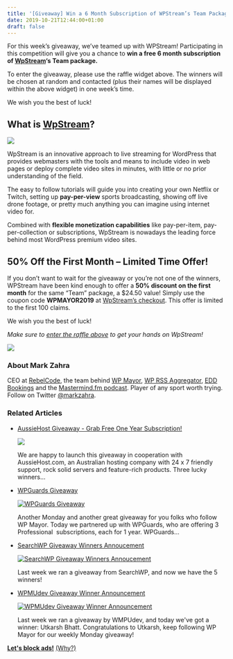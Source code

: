 ```yaml
---
title: '[Giveaway] Win a 6 Month Subscription of WPStream’s Team Package'
date: 2019-10-21T12:44:00+01:00
draft: false
---
```


For this week’s giveaway, we’ve teamed up with WPStream! Participating in this competition will give you a chance to **win a free 6 month subscription of [WpStream](https://wpstream.net/)‘s Team package.**

To enter the giveaway, please use the raffle widget above. The winners will be chosen at random and contacted (plus their names will be displayed within the above widget) in one week’s time.

We wish you the best of luck!

What is [WpStream](https://wpstream.net/)?
------------------------------------------

![](https://wpmayor.com/wp-content/uploads/2019/10/wpstream-banner.png)

WpStream is an innovative approach to live streaming for WordPress that provides webmasters with the tools and means to include video in web pages or deploy complete video sites in minutes, with little or no prior understanding of the field.

The easy to follow tutorials will guide you into creating your own Netflix or Twitch, setting up **pay-per-view** sports broadcasting, showing off live drone footage, or pretty much anything you can imagine using internet video for.

Combined with **flexible monetization capabilities** like pay-per-item, pay-per-collection or subscriptions, WpStream is nowadays the leading force behind most WordPress premium video sites.

50% Off the First Month – Limited Time Offer!
---------------------------------------------

If you don’t want to wait for the giveaway or you’re not one of the winners, WPStream have been kind enough to offer a **50% discount on the first month** for the same “Team” package, a $24.50 value! Simply use the coupon code **WPMAYOR2019** at [WpStream’s checkout](https://wpstream.net/). This offer is limited to the first 100 claims.

We wish you the best of luck!

_Make sure to [enter the raffle above](https://wpmayor.com/giveaway-wpstream/#raffle) to get your hands on WpStream!_

![](https://secure.gravatar.com/avatar/24cc9bda892936d1e0cdc5269188e8fe?s=100&d=retro&r=g)

### About Mark Zahra

CEO at [RebelCode](https://rebelcode.com/), the team behind [WP Mayor](https://wpmayor.com/), [WP RSS Aggregator](http://www.wprssaggregator.com/), [EDD Bookings](http://eddbookings.com/) and the [Mastermind.fm podcast](http://mastermind.fm/). Player of any sport worth trying. Follow on Twitter [@markzahra](https://twitter.com/markzahra).

### Related Articles

*   [AussieHost Giveaway - Grab Free One Year Subscription!](https://wpmayor.com/aussiehost-giveaway-grab-free-one-year-subscription/)
    
    [![](https://wpmayor.com/wp-content/uploads/AussieHost.png)](https://wpmayor.com/aussiehost-giveaway-grab-free-one-year-subscription/)
    
    We are happy to launch this giveaway in cooperation with AussieHost.com, an Australian hosting company with 24 x 7 friendly support, rock solid servers and feature-rich products. Three lucky winners…
    
*   [WPGuards Giveaway](https://wpmayor.com/wpguards-giveaway/)
    
    [![WPGuards Giveaway](https://wpmayor.com/wp-content/uploads/2014/05/screenshot-1.png)](https://wpmayor.com/wpguards-giveaway/)
    
    Another Monday and another great giveaway for you folks who follow WP Mayor. Today we partnered up with WPGuards, who are offering 3 Professional  subscriptions, each for 1 year. WPGuards…
    
*   [SearchWP Giveaway Winners Annoucement](https://wpmayor.com/searchwp-giveaway-winners-annoucement/)
    
    [![SearchWP Giveaway Winners Annoucement](https://wpmayor.com/wp-content/uploads/2016/12/wpmayor_logo_final.png)](https://wpmayor.com/searchwp-giveaway-winners-annoucement/)
    
    Last week we ran a giveaway from SearchWP, and now we have the 5 winners!
    
*   [WPMUdev Giveaway Winner Announcement](https://wpmayor.com/wpmudev-giveaway-winner-announcement/)
    
    [![WPMUdev Giveaway Winner Announcement](https://wpmayor.com/wp-content/uploads/2016/12/wpmayor_logo_final.png)](https://wpmayor.com/wpmudev-giveaway-winner-announcement/)
    
    Last week we ran a giveaway by WMPUdev, and today we've got a winner: Utkarsh Bhatt. Congratulations to Utkarsh, keep following WP Mayor for our weekly Monday giveaway!
    

**[Let's block ads!](https://blockads.fivefilters.org)** [(Why?)](https://blockads.fivefilters.org/acceptable.html)